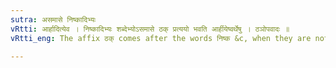 ```yaml
---
sutra: असमासे निष्कादिभ्यः
vRtti: आर्हादित्येव । निष्कादिभ्यः शब्देभ्योऽसमासे ठक् प्रत्ययो भवति आर्हीयेष्वर्थेषु । ठञोपवादः ॥
vRtti_eng: The affix ठक् comes after the words निष्क &c, when they are not parts of a compound, the sense of the affix being that taught in the subsequent _sutras_ upto (V. 1. 63).

---
```

